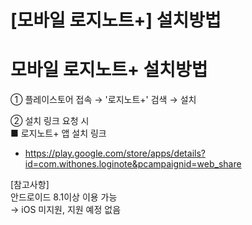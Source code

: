 # [모바일 로지노트+] 설치방법

**모바일 로지노트+ 설치방법**
==================

① 플레이스토어 접속 → '로지노트+' 검색 → 설치

② 설치 링크 요청 시  
■ 로지노트+ 앱 설치 링크  
- <https://play.google.com/store/apps/details?id=com.withones.loginote&pcampaignid=web_share>

[참고사항]  
안드로이드 8.1이상 이용 가능  
→ iOS 미지원, 지원 예정 없음